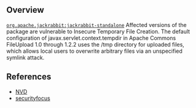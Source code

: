 ## Overview
[`org.apache.jackrabbit:jackrabbit-standalone`](http://search.maven.org/#search%7Cga%7C1%7Ca%3A%22jackrabbit-standalone%22)
Affected versions of the package are vulnerable to Insecure Temporary File Creation.
The default configuration of javax.servlet.context.tempdir in Apache Commons FileUpload 1.0 through 1.2.2 uses the /tmp directory for uploaded files, which allows local users to overwrite arbitrary files via an unspecified symlink attack.

## References
- [NVD](https://web.nvd.nist.gov/view/vuln/detail?vulnId=CVE-2013-0248)
- [securityfocus](http://www.securityfocus.com/bid/58326)
